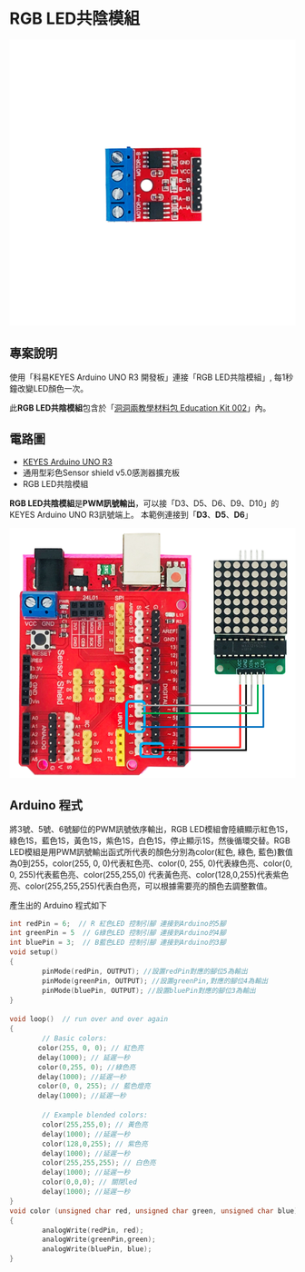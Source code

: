 # RGB LED共陰模組

![](../../.gitbook/assets/01%20%285%29.png)

## 專案說明

使用「科易KEYES Arduino UNO R3 開發板」連接「RGB LED共陰模組」, 每1秒鐘改變LED顏色一次。

此**RGB LED共陰模組**包含於「[洞洞兩教學材料包 Education Kit 002](https://www.robotkingdom.com.tw/product/rk-education-kit-002/)」內。

## 電路圖

* [KEYES Arduino UNO R3 ](https://www.robotkingdom.com.tw/product/keyes-uno-r3/)
* 通用型彩色Sensor shield v5.0感測器擴充板
* RGB LED共陰模組

**RGB LED共陰模組**是**PWM訊號輸出**，可以接「D3、D5、D6、D9、D10」的 KEYES Arduino UNO R3訊號端上。 本範例連接到「**D3**、**D5**、**D6**」

![](../../.gitbook/assets/02%20%288%29.png)

## Arduino 程式

將3號、5號、6號腳位的PWM訊號依序輸出，RGB LED模組會陸續顯示紅色1S，綠色1S，藍色1S，黃色1S，紫色1S，白色1S，停止顯示1S，然後循環交替。RGB LED模組是用PWM訊號輸出函式所代表的顏色分別為color\(紅色, 綠色, 藍色\)數值為0到255，color\(255, 0, 0\)代表紅色亮、color\(0, 255, 0\)代表綠色亮、color\(0, 0, 255\)代表藍色亮、color\(255,255,0\) 代表黃色亮、color\(128,0,255\)代表紫色亮、color\(255,255,255\)代表白色亮，可以根據需要亮的顏色去調整數值。

產生出的 Arduino 程式如下

```c
int redPin = 6;  // R 紅色LED 控制引腳 連接到Arduino的5腳 
int greenPin = 5  // G綠色LED 控制引腳 連接到Arduino的4腳
int bluePin = 3;  // B藍色LED 控制引腳 連接到Arduino的3腳    
void setup()    
{   
        pinMode(redPin, OUTPUT); //設置redPin對應的腳位5為輸出
        pinMode(greenPin, OUTPUT); //設置greenPin,對應的腳位4為輸出
        pinMode(bluePin, OUTPUT); //設置bluePin對應的腳位3為輸出
}    

void loop()  // run over and over again  
{    
        // Basic colors:  
       color(255, 0, 0); // 紅色亮
       delay(1000); // 延遲一秒 
       color(0,255, 0); //綠色亮
       delay(1000); //延遲一秒
       color(0, 0, 255); // 藍色燈亮  
       delay(1000); //延遲一秒

        // Example blended colors:  
        color(255,255,0); // 黃色亮  
        delay(1000); //延遲一秒      
        color(128,0,255); // 紫色亮  
        delay(1000); //延遲一秒
        color(255,255,255); // 白色亮
        delay(1000); //延遲一秒
        color(0,0,0); // 關閉led  
        delay(1000); //延遲一秒  
}          
void color (unsigned char red, unsigned char green, unsigned char blue)  //顏色控制函數 
{    
        analogWrite(redPin, red);   
        analogWrite(greenPin,green); 
        analogWrite(bluePin, blue); 
} 

```



